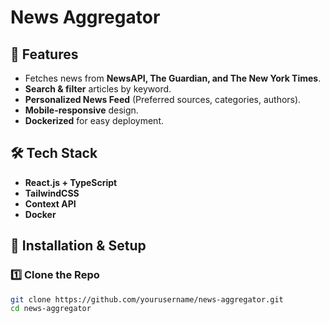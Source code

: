 # News Aggregator

## 🚀 Features
- Fetches news from **NewsAPI, The Guardian, and The New York Times**.
- **Search & filter** articles by keyword.
- **Personalized News Feed** (Preferred sources, categories, authors).
- **Mobile-responsive** design.
- **Dockerized** for easy deployment.

## 🛠 Tech Stack
- **React.js + TypeScript**
- **TailwindCSS**
- **Context API**
- **Docker**

## 🔧 Installation & Setup
### 1️⃣ Clone the Repo
```sh
git clone https://github.com/yourusername/news-aggregator.git
cd news-aggregator
